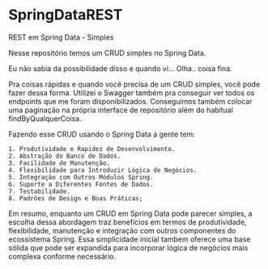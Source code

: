
# SpringDataREST

REST em Spring Data - Simples

Nesse repositório temos um CRUD simples no Spring Data.

Eu não sabia da possibilidade disso e quando vi... Olha.. coisa fina.

Pra coisas rápidas e quando você precisa de um CRUD simples, você pode fazer dessa forma. Utilizei o Swagger também pra conseguir ver todos os endpoints que me foram disponibilizados. 
Conseguimos também colocar uma paginação na própria interface de repositório além do habitual findByQualquerCoisa.

Fazendo esse CRUD usando o Spring Data a gente tem:

    1. Produtividade e Rapidez de Desenvolvimento.
    2. Abstração do Banco de Dados.
    3. Facilidade de Manutenção.
    4. Flexibilidade para Introduzir Lógica de Negócios.
    5. Integração com Outros Módulos Spring.
    6. Suporte a Diferentes Fontes de Dados.
    7. Testabilidade.
    8. Padrões de Design e Boas Práticas;

Em resumo, enquanto um CRUD em Spring Data pode parecer simples, a escolha dessa abordagem traz benefícios em termos de produtividade, flexibilidade, manutenção e integração com outros componentes do ecossistema Spring. Essa simplicidade inicial também oferece uma base sólida que pode ser expandida para incorporar lógica de negócios mais complexa conforme necessário.
